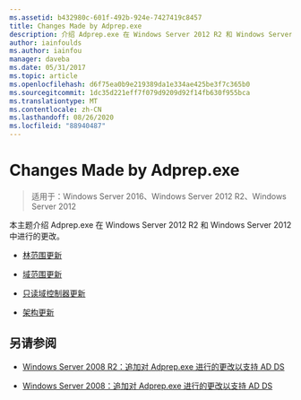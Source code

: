 ```yaml
---
ms.assetid: b432980c-601f-492b-924e-7427419c8457
title: Changes Made by Adprep.exe
description: 介绍 Adprep.exe 在 Windows Server 2012 R2 和 Windows Server 2012 中进行的更改
author: iainfoulds
ms.author: iainfou
manager: daveba
ms.date: 05/31/2017
ms.topic: article
ms.openlocfilehash: d6f75ea0b9e219389da1e334ae425be3f7c365b0
ms.sourcegitcommit: 1dc35d221eff7f079d9209d92f14fb630f955bca
ms.translationtype: MT
ms.contentlocale: zh-CN
ms.lasthandoff: 08/26/2020
ms.locfileid: "88940487"
---
```

# <a name="changes-made-by-adprepexe"></a>Changes Made by Adprep.exe

> 适用于：Windows Server 2016、Windows Server 2012 R2、Windows Server 2012

本主题介绍 Adprep.exe 在 Windows Server 2012 R2 和 Windows Server 2012 中进行的更改。

- [林范围更新](../../../ad-ds/deploy/RODC/Forest-Wide-Updates.md)

- [域范围更新](../../../ad-ds/deploy/Domain-Wide-Updates.md)

- [只读域控制器更新](../../../ad-ds/deploy/RODC/Read-Only-Domain-Controller-Updates.md)

- [架构更新](../../../ad-ds/deploy/Schema-Updates.md)

## <a name="see-also"></a>另请参阅

- [Windows Server 2008 R2：追加对 Adprep.exe 进行的更改以支持 AD DS](/previous-versions/windows/it-pro/windows-server-2008-R2-and-2008/dd378876(v=ws.10))

- [Windows Server 2008：追加对 Adprep.exe 进行的更改以支持 AD DS](/previous-versions/windows/it-pro/windows-server-2008-R2-and-2008/cc770703(v=ws.10))
